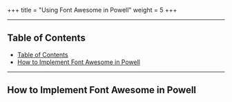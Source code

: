 +++
title = "Using Font Awesome in Powell"
weight = 5
+++

---

## Table of Contents
- [Table of Contents](#table-of-contents)
- [How to Implement Font Awesome in Powell](#how-to-implement-font-awesome-in-powell)

---

## How to Implement Font Awesome in Powell

